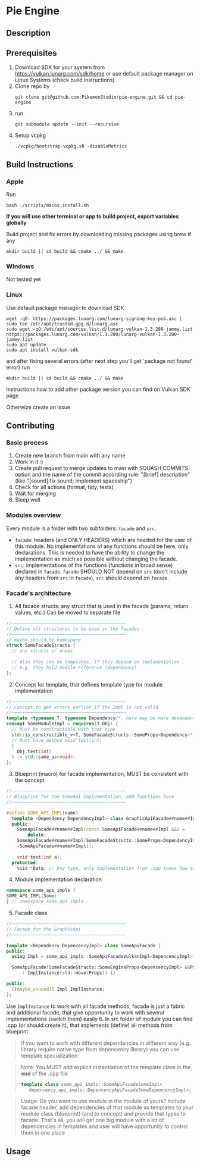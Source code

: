 # Pie Engine
## Description

## Prerequisites
1. Download SDK for your system from https://vulkan.lunarg.com/sdk/home or use default package manager on Linux Systems (check build instructions)
2. Clone repo by
   ```
   git clone git@github.com:PikemenStudio/pie-engine.git && cd pie-engine
   ```
3. run
   ```
   git submodule update --init --recursive
   ```
4. Setup vcpkg
   ```
   ./vcpkg/bootstrap-vcpkg.sh -disableMetrics
   ```
## Build Instructions
### Apple
Run
```
bash ./scripts/macos_install.sh
```

**If you will use other terminal or app to build project, export variables globally**

Build project and fix errors by downloading missing packages using brew if any
```
mkdir build || cd build && cmake ../ && make
```
### Windows
Not tested yet
### Linux
Use default package manager to download SDK
```
wget -qO- https://packages.lunarg.com/lunarg-signing-key-pub.asc | sudo tee /etc/apt/trusted.gpg.d/lunarg.asc
sudo wget -qO /etc/apt/sources.list.d/lunarg-vulkan-1.3.280-jammy.list https://packages.lunarg.com/vulkan/1.3.280/lunarg-vulkan-1.3.280-jammy.list
sudo apt update
sudo apt install vulkan-sdk
```
and after fixing several errors (after next step you'll get 'package not found' error) run
```
mkdir build || cd build && cmake ../ && make
```
Instructions how to add other package version you can find on Vulkan SDK page

Otherwize create an issue
## Contributing

### Basic process
1. Create new branch from main with any name
2. Work in it :)
3. Create pull request to merge updates to main with SQUASH COMMITS option and the name of the commit according rule: "[brief] description" (like "[sound] fix sound; implement spaceship")
4. Check for all actions (format, tidy, tests)
5. Wait for merging
6. Sleep well

### Modules overview
Every module is a folder with two subfolders: `facade` and `src`.
- `facade`: headers (and ONLY HEADERS) which are needed for the user of this module. No implementations of any functions should be here, only declarations. This is needed to have the ability to change the implementation as much as possible without changing the facade.
- `src`: implementations of the functions (functions in broad sense) declared in `facade`. `facade` SHOULD NOT depend on `src` (don't include any headers from `src` in `facade`), `src` should depend on `facade`.

### Facade's architecture

1. All facade structs: any struct that is used in the facade (params, return values, etc.)
Can be moved to separate file
```c++
//~~~~~~~~~~~~~~~~~~~~~~~~~~~~~~~~~~~~~~~~~~~
// Define all structures to be used in the facades
//~~~~~~~~~~~~~~~~~~~~~~~~~~~~~~~~~~~~~~~~~~~
// maybe should be namespace
struct SomeFacadeStructs {
  // any structs or enums
  
  // Also they can be templates, if they depend on implementation
  // e.g. they hold module reference (dependency)
};
```
2. Concept for template, that defines template type for module implementation
```c++
//~~~~~~~~~~~~~~~~~~~~~~~~~~~~~~~~~~~~~~~~~~~
// Concept to get errors earlier if the Impl is not valid
//~~~~~~~~~~~~~~~~~~~~~~~~~~~~~~~~~~~~~~~~~~~
template <typename T, typename Dependency/*, here may be more dependencies*/>
concept SomeModuleImpl = requires(T Obj) {
  // Must be constructible with that type
  std::is_constructible_v<T, SomeFacadeStructs::SomeProps<Dependency/*, all dependencies*/> &&>;
  // Must have method void test(int)
  {
    Obj.test(int)
  } -> std::same_as<void>;
};
```
3. Blueprint (macro) for facade implementation, MUST be consistent with the concept
```c++
//~~~~~~~~~~~~~~~~~~~~~~~~~~~~~~~~~~~~~~~~~~~
// Blueprint for the SomeApi Implementation, add functions here
//~~~~~~~~~~~~~~~~~~~~~~~~~~~~~~~~~~~~~~~~~~~

#define SOME_API_IMPL(name)                                                     \
  template <Dependency DependencyImpl> class GraphicApiFacade##name##Impl {     \
  public:                                                                       \
    SomeApiFacade##name##Impl(const SomeApiFacade##name##Impl &&) =             \
        delete;                                                                 \
    SomeApiFacade##name##Impl(SomeFacadeStructs::SomeProps<DependencyImpl> &&); \
    ~SomeApiFacade##name##Impl();                                               \
                                                                                \
    void test(int a);                                                           \
  protected:                                                                    \
    void *Data; // Any type, only implementation from .cpp knows how to work with it
```
4. Module implementation declaration
```c++
namespace some_api_impls {
SOME_API_IMPL(Some)
} // namespace some_api_impls
```
5. Facade class
```c++
//~~~~~~~~~~~~~~~~~~~~~~~~~~~~~~~~~~~~~~~~~~~
// Facade for the GraphicApi
//~~~~~~~~~~~~~~~~~~~~~~~~~~~~~~~~~~~~~~~~~~~

template <Dependency DepencencyImpl> class SomeApiFacade {
public:
  using Impl = some_api_impls::SomeApiFacadeVulkanImpl<DepencencyImpl>;

  SomeApiFacade(SomeFacadeStructs::SomeEngineProps<DepencencyImpl> &&Props)
      : ImplInstance(std::move(Props)) {}

public:
  [[maybe_unused]] Impl ImplInstance;
};
```
Use `ImplInstance` to work with all facade methods, facade is just a fabric and additional facade, that give opportunity to work with several implementations (switch them) easily
6. In src folder of module you can find .cpp (or should create it), that implements (define) all methods from blueprint

> If you want to work with different dependencies in different way (e.g. library require native type from depencency library) you can use template specialization

> Note: You MUST add explicit instantiation of the template class in the **end** of the .cpp file
> ```c++
> template class some_api_impls::SomeApiFacadeSomeImpl<
>    depencency_api_impls::DepencencyApiFacadeSomeDepencencyImpl>;
> ```

> Usage: Do you want to use module in the module of yours? Include facade header, add dependencies of that module as templates to your module class (blueprint) (and to concept) and provide that types to facade. That's all, you will get one big module with a lot of dependencies in templates and user will have opportunity to control them in one place

## Usage
